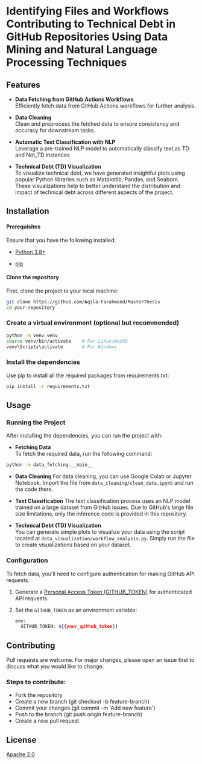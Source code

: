 # Identifying Files and Workflows Contributing to Technical Debt in GitHub Repositories Using Data Mining and Natural Language Processing Techniques

## Features

* **Data Fetching from GitHub Actions Workflows**  
  Efficiently fetch data from GitHub Actions workflows for further analysis.

* **Data Cleaning**  
  Clean and preprocess the fetched data to ensure consistency and accuracy for downstream tasks.

* **Automatic Text Classification with NLP**  
  Leverage a pre-trained NLP model to automatically classify text,as TD and Not_TD instances

* **Technical Debt (TD) Visualization**  
  To visualize technical debt, we have generated insightful plots using popular Python libraries such as Matplotlib, Pandas, and Seaborn. These visualizations help to better understand the distribution and impact of technical debt across different aspects of the project.


## Installation

#### Prerequisites

Ensure that you have the following installed:

* [Python 3.8+](https://www.python.org/downloads/)

* [pip](https://pip.pypa.io/en/stable/)

#### Clone the repository

First, clone the project to your local machine:

```bash
git clone https://github.com/Aqila-Farahmand/MasterThesis
cd your-repository
```
### Create a virtual environment (optional but recommended)

```bash
python -m venv venv
source venv/bin/activate    # For Linux/macOS
venv\Scripts\activate       # For Windows
```

### Install the dependencies
Use pip to install all the required packages from requirements.txt:

```bash
pip install -r requirements.txt
```
## Usage

### Running the Project

After installing the dependencies, you can run the project with:

* **Fetching Data**  
 To fetch the required data, run the following command: 

```bash
python -m data_fetching.__main__
```
   
* **Data Cleaning**
For data cleaning, you can use Google Colab or Jupyter Notebook. Import the file from ```data_cleaning/clean_data.ipynb``` and run the code there.


* **Text Classification** 
The text classification process uses an NLP model trained on a large dataset from GitHub issues. Due to GitHub's large file size limitations, only the inference code is provided in this repository.

* **Technical Debt (TD) Visualization**  
  You can generate simple plots to visualize your data using the script located at `data_visualization/workflow_analysis.py`. Simply run the file to create visualizations based on your dataset.


### Configuration

To fetch data, you'll need to configure authentication for making GitHub API requests.

1. Generate a [Personal Access Token (GITHUB_TOKEN)](https://docs.github.com/en/authentication/keeping-your-account-and-data-secure/managing-your-personal-access-tokens) for authenticated API requests.

2. Set the `GITHUB_TOKEN` as an environment variable:

   ```bash
   env:
     GITHUB_TOKEN: ${{your_github_token}}


## Contributing

Pull requests are welcome. For major changes, please open an issue first
to discuss what you would like to change.

### Steps to contribute:

* Fork the repository
* Create a new branch (git checkout -b feature-branch)
* Commit your changes (git commit -m 'Add new feature')
* Push to the branch (git push origin feature-branch)
* Create a new pull request


## License

[Apache 2.0](https://www.apache.org/licenses/LICENSE-2.0)